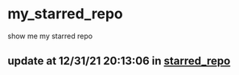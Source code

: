 # my_starred_repo
show me my starred repo

update at 12/31/21 20:13:06 in [starred_repo](./index.html)
---


